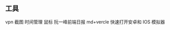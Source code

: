 <!--
 * @文件描述:
 * @公司: thundersdata
 * @作者: 于效仟
 * @Date: 2021-03-07 17:44:47
 * @LastEditors: 于效仟
 * @LastEditTime: 2021-03-07 17:50:21
-->

## 工具

vpn
截图
时间管理
鼠标
阮一峰前端日报
md+vercle
快速打开安卓和 IOS 模拟器
